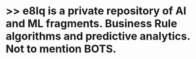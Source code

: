 
# >> e8Iq is a private repository of AI and ML fragments.  Business Rule algorithms and predictive analytics. Not to mention BOTS. 
